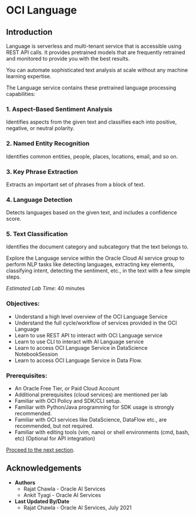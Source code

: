 # OCI Language

## Introduction

Language is serverless and multi-tenant service that is accessible using REST API calls. It provides pretrained models that are frequently retrained and monitored to provide you with the best results.

You can automate sophisticated text analysis at scale without any machine learning expertise.

The Language service contains these pretrained language processing capabilities:

### 1. Aspect-Based Sentiment Analysis
Identifies aspects from the given text and classifies each into positive, negative, or neutral polarity.

### 2. Named Entity Recognition
Identifies common entities, people, places, locations, email, and so on.

### 3. Key Phrase Extraction
Extracts an important set of phrases from a block of text.

### 4. Language Detection
Detects languages based on the given text, and includes a confidence score.

### 5. Text Classification
Identifies the document category and subcategory that the text belongs to.


<!-- [AI Language Demonstration Video](youtube:LamMjG3mD-s) -->

Explore the Language service within the Oracle Cloud AI service group to perform NLP tasks like detecting languages, extracting key elements, classifying intent, detecting the sentiment, etc., in the text with a few simple steps.

*Estimated Lab Time*: 40 minutes

### Objectives:

* Understand a high level overview of the OCI Language Service
* Understand the full cycle/workflow of services provided in the OCI Language
* Learn to use REST API to interact with OCI Language service
* Learn to use CLI to interact with AI Language service
* Learn to access OCI Language Service in DataScience NotebookSession
* Learn to access OCI Language Service in Data Flow.

### Prerequisites:
* An Oracle Free Tier, or Paid Cloud Account
* Additional prerequisites (cloud services) are mentioned per lab
* Familiar with OCI Policy and SDK/CLI setup.
* Familiar with Python/Java programming for SDK usage is strongly recommended.
* Familiar with OCI  services like DataScience, DataFlow etc., are recommended, but not required.
* Familiar with editing tools (vim, nano) or shell environments (cmd, bash, etc) (Optional for API integration)

<!-- ## AI Language Service Concepts -->
<!-- * Pretrained -->

<!-- ## AI Language Process -->

<!-- 1. Pretrained -->


[Proceed to the next section](#next).

## Acknowledgements
* **Authors**
    * Rajat Chawla  - Oracle AI Services
    * Ankit Tyagi -  Oracle AI Services
* **Last Updated By/Date**
    * Rajat Chawla  - Oracle AI Services, July 2021
